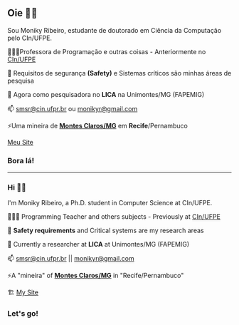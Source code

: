 ## Oie ✌🏼


Sou Moniky Ribeiro, estudante de doutorado em Ciência da Computação pelo CIn/UFPE. 

👩🏻‍🏫Professora de Programação e outras coisas - Anteriormente no [CIn/UFPE](https://portal.cin.ufpe.br/)

🔭 Requisitos de segurança **(Safety)** e Sistemas críticos são minhas áreas de pesquisa

🌱 Agora como pesquisadora no **LICA** na Unimontes/MG (FAPEMIG) 

📫 smsr@cin.ufpr.br ou monikyr@gmail.com

⚡Uma mineira de [**Montes Claros/MG**](https://pt.wikipedia.org/wiki/Montes_Claros) em **Recife**/Pernambuco

[Meu Site](https://www.cin.ufpe.br/~smsr/)
### Bora lá!




----------------

### Hi ✌🏼


I'm Moniky Ribeiro, a Ph.D. student in Computer Science at CIn/UFPE.


👩🏻‍🏫 Programming Teacher and others subjects - Previously at [CIn/UFPE](https://portal.cin.ufpe.br/)

🔭 **Safety requirements** and Critical systems are my research areas

🌱 Currently a researcher at **LICA** at Unimontes/MG (FAPEMIG)

📫 smsr@cin.ufpr.br || monikyr@gmail.com

⚡A "mineira" of [**Montes Claros/MG**](https://pt.wikipedia.org/wiki/Montes_Claros) in "Recife/Pernambuco"

🏗️ [My Site](https://www.cin.ufpe.br/~smsr/)

### Let's go!

 <!-- #### You find me at
&nbsp;<a href="[https://br.linkedin.com/in/lucas-leal-santos](https://www.instagram.com/monikyribeiro)">
  <img src="![Instagram](https://img.shields.io/badge/Instagram-%23E4405F.svg?style=for-the-badge&logo=Instagram&logoColor=white)">
</a>&nbsp;
&nbsp;<a href="https://www.linkedin.com/in/monikyribeiro">
  <img src="![LinkedIn](https://img.shields.io/badge/linkedin-%230077B5.svg?style=for-the-badge&logo=linkedin&logoColor=white)">
</a>&nbsp;--> 







